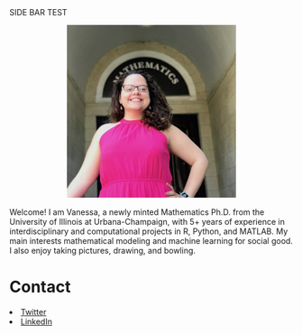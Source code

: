 
<html>
<body>
 
 <!-- Default sidebar -->
<div class="sidebar">
  <div class="container sidebar-sticky">
    SIDE BAR TEST
  </div>
</div>

<p align="center">
  
<img src="images/vriveraq_photo.jpg" width="300">
</p>
  
<p> Welcome! I am Vanessa, a newly minted Mathematics Ph.D. from the University of Illinois at Urbana-Champaign, with 5+ years of experience in interdisciplinary and computational projects in R, Python, and MATLAB. My main interests mathematical modeling and machine learning for social good. I also enjoy taking pictures, drawing, and bowling.</p>
</body>

<h1> Contact </h1>

<li > <a href= "https://twitter.com/MissVRivera"> Twitter </a> </li>
<li> <a href= "https://www.linkedin.com/in/vriveraq/"> LinkedIn </a> </li>


</html>
